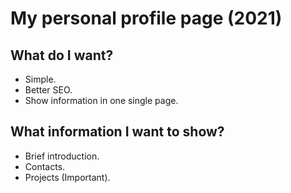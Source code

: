 # My personal profile page (2021)

## What do I want?

- Simple.
- Better SEO.
- Show information in one single page.

## What information I want to show?

- Brief introduction.
- Contacts.
- Projects (Important).